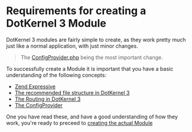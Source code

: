 # Requirements for creating a DotKernel 3 Module

DotKernel 3 modules are fairly simple to create, as they work pretty much just like a normal application, with just minor changes.
> The [ConfigProvider.php](ConfigProvider.md) being the most important change.

To successfully create a Module it is important that you have a basic understanding of the following concepts:
* [Zend Expressive](https://docs.zendframework.com/zend-expressive/)
* [The recommended file structure in DotKernel 3](File-Structure.md)
* [The Routing in DotKernel 3](Routing.md)
* [The ConfigProvider](ConfigProvider.md)

One you have read these, and have a good understanding of how they work, you're ready to preceed to [creating the actual Module](Creating-a-simple-Module.md)
